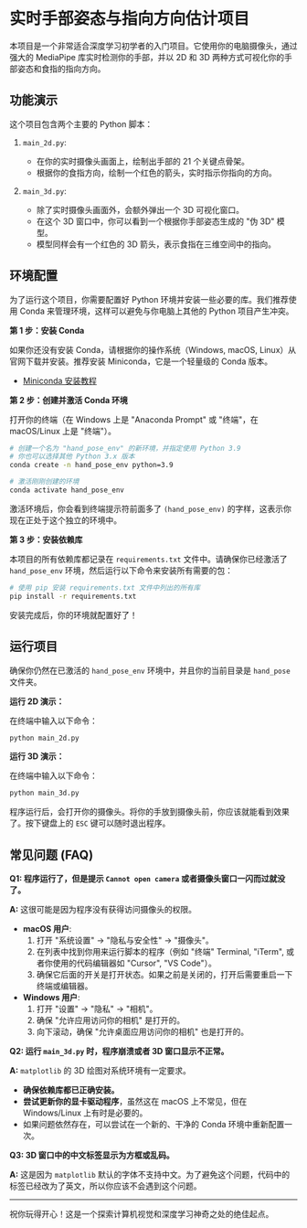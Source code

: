 # 实时手部姿态与指向方向估计项目

本项目是一个非常适合深度学习初学者的入门项目。它使用你的电脑摄像头，通过强大的 MediaPipe 库实时检测你的手部，并以 2D 和 3D 两种方式可视化你的手部姿态和食指的指向方向。

## 功能演示

这个项目包含两个主要的 Python 脚本：

1.  `main_2d.py`:
    *   在你的实时摄像头画面上，绘制出手部的 21 个关键点骨架。
    *   根据你的食指方向，绘制一个红色的箭头，实时指示你指向的方向。

2.  `main_3d.py`:
    *   除了实时摄像头画面外，会额外弹出一个 3D 可视化窗口。
    *   在这个 3D 窗口中，你可以看到一个根据你手部姿态生成的 "伪 3D" 模型。
    *   模型同样会有一个红色的 3D 箭头，表示食指在三维空间中的指向。

## 环境配置

为了运行这个项目，你需要配置好 Python 环境并安装一些必要的库。我们推荐使用 Conda 来管理环境，这样可以避免与你电脑上其他的 Python 项目产生冲突。

**第 1 步：安装 Conda**

如果你还没有安装 Conda，请根据你的操作系统（Windows, macOS, Linux）从官网下载并安装。推荐安装 Miniconda，它是一个轻量级的 Conda 版本。
*   [Miniconda 安装教程](https://docs.conda.io/en/latest/miniconda.html)

**第 2 步：创建并激活 Conda 环境**

打开你的终端（在 Windows 上是 "Anaconda Prompt" 或 "终端"，在 macOS/Linux 上是 "终端"）。

```bash
# 创建一个名为 "hand_pose_env" 的新环境，并指定使用 Python 3.9
# 你也可以选择其他 Python 3.x 版本
conda create -n hand_pose_env python=3.9

# 激活刚刚创建的环境
conda activate hand_pose_env
```
激活环境后，你会看到终端提示符前面多了 `(hand_pose_env)` 的字样，这表示你现在正处于这个独立的环境中。

**第 3 步：安装依赖库**

本项目的所有依赖库都记录在 `requirements.txt` 文件中。请确保你已经激活了 `hand_pose_env` 环境，然后运行以下命令来安装所有需要的包：

```bash
# 使用 pip 安装 requirements.txt 文件中列出的所有库
pip install -r requirements.txt
```

安装完成后，你的环境就配置好了！

## 运行项目

确保你仍然在已激活的 `hand_pose_env` 环境中，并且你的当前目录是 `hand_pose` 文件夹。

**运行 2D 演示：**

在终端中输入以下命令：

```bash
python main_2d.py
```

**运行 3D 演示：**

在终端中输入以下命令：

```bash
python main_3d.py
```

程序运行后，会打开你的摄像头。将你的手放到摄像头前，你应该就能看到效果了。按下键盘上的 `ESC` 键可以随时退出程序。

## 常见问题 (FAQ)

**Q1: 程序运行了，但是提示 `Cannot open camera` 或者摄像头窗口一闪而过就没了。**

**A:** 这很可能是因为程序没有获得访问摄像头的权限。
*   **macOS 用户**:
    1.  打开 "系统设置" -> "隐私与安全性" -> "摄像头"。
    2.  在列表中找到你用来运行脚本的程序（例如 "终端" Terminal, "iTerm", 或者你使用的代码编辑器如 "Cursor", "VS Code"）。
    3.  确保它后面的开关是打开状态。如果之前是关闭的，打开后需要重启一下终端或编辑器。
*   **Windows 用户**:
    1.  打开 "设置" -> "隐私" -> "相机"。
    2.  确保 "允许应用访问你的相机" 是打开的。
    3.  向下滚动，确保 "允许桌面应用访问你的相机" 也是打开的。

**Q2: 运行 `main_3d.py` 时，程序崩溃或者 3D 窗口显示不正常。**

**A:** `matplotlib` 的 3D 绘图对系统环境有一定要求。
*   **确保依赖库都已正确安装。**
*   **尝试更新你的显卡驱动程序**，虽然这在 macOS 上不常见，但在 Windows/Linux 上有时是必要的。
*   如果问题依然存在，可以尝试在一个新的、干净的 Conda 环境中重新配置一次。

**Q3: 3D 窗口中的中文标签显示为方框或乱码。**

**A:** 这是因为 `matplotlib` 默认的字体不支持中文。为了避免这个问题，代码中的标签已经改为了英文，所以你应该不会遇到这个问题。

---
祝你玩得开心！这是一个探索计算机视觉和深度学习神奇之处的绝佳起点。 